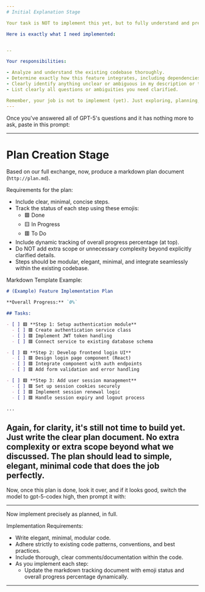 ```yaml
---
# Initial Explanation Stage

Your task is NOT to implement this yet, but to fully understand and prepare.

Here is exactly what I need implemented:


--

Your responsibilities:

- Analyze and understand the existing codebase thoroughly.
- Determine exactly how this feature integrates, including dependencies, structure, edge cases (within reason, don't go overboard), and constraints.
- Clearly identify anything unclear or ambiguous in my description or the current implementation.
- List clearly all questions or ambiguities you need clarified.

Remember, your job is not to implement (yet). Just exploring, planning, and then asking me questions to ensure all ambiguities are covered. We will go back and forth until you have no further questions. Do NOT assume any requirements or scope beyond explicitly described details.
---
```


Once you've answered all of GPT-5's questions and it has nothing more to ask, paste in this prompt:

---
# Plan Creation Stage

Based on our full exchange, now, produce a markdown plan document (`http://plan.md`).

Requirements for the plan:

- Include clear, minimal, concise steps.
- Track the status of each step using these emojis:
  - 🟩 Done
  - 🟨 In Progress
  - 🟥 To Do
- Include dynamic tracking of overall progress percentage (at top).
- Do NOT add extra scope or unnecessary complexity beyond explicitly clarified details.
- Steps should be modular, elegant, minimal, and integrate seamlessly within the existing codebase.

Markdown Template Example:

```http://plan.md (example)
# (Example) Feature Implementation Plan

**Overall Progress:** `0%`

## Tasks:

- [ ] 🟥 **Step 1: Setup authentication module**
  - [ ] 🟥 Create authentication service class
  - [ ] 🟥 Implement JWT token handling
  - [ ] 🟥 Connect service to existing database schema

- [ ] 🟥 **Step 2: Develop frontend login UI**
  - [ ] 🟥 Design login page component (React)
  - [ ] 🟥 Integrate component with auth endpoints
  - [ ] 🟥 Add form validation and error handling

- [ ] 🟥 **Step 3: Add user session management**
  - [ ] 🟥 Set up session cookies securely
  - [ ] 🟥 Implement session renewal logic
  - [ ] 🟥 Handle session expiry and logout process

...
```

Again, for clarity, it's still not time to build yet. Just write the clear plan document. No extra complexity or extra scope beyond what we discussed. The plan should lead to simple, elegant, minimal code that does the job perfectly.
---

Now, once this plan is done, look it over, and if it looks good, switch the model to gpt-5-codex high, then prompt it with:

---
Now implement precisely as planned, in full.

Implementation Requirements:

- Write elegant, minimal, modular code.
- Adhere strictly to existing code patterns, conventions, and best practices.
- Include thorough, clear comments/documentation within the code.
- As you implement each step:
  - Update the markdown tracking document with emoji status and overall progress percentage dynamically.
---